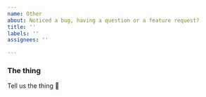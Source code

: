 ```yaml
---
name: Other
about: Noticed a bug, having a question or a feature request?
title: ''
labels: ''
assignees: ''

---
```


### The thing

Tell us the thing 🙂
